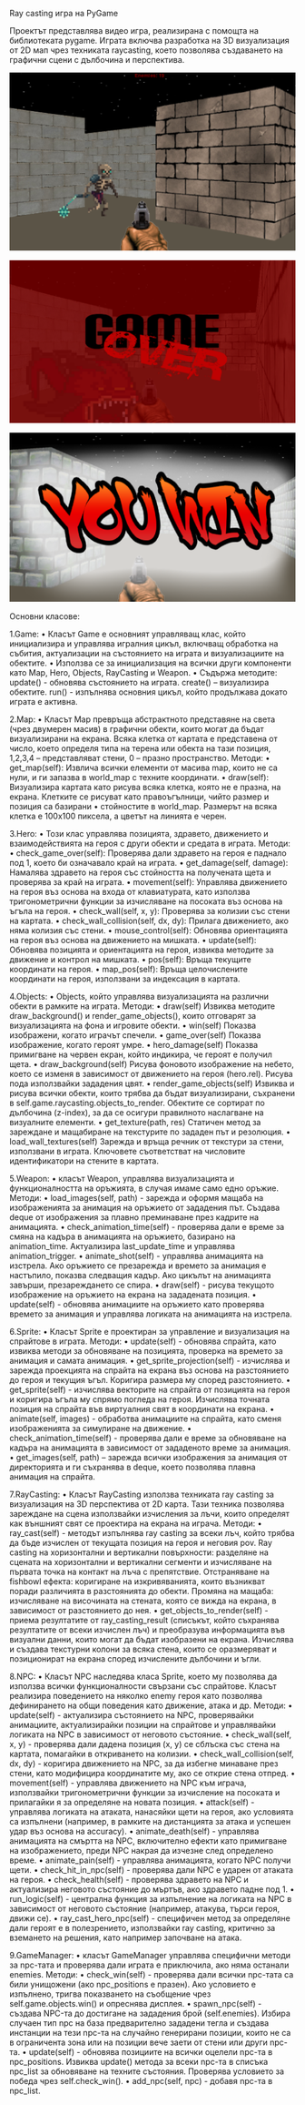 Ray casting игра на PyGame

Проектът представлява видео игра, реализирана с помощта на библиотеката pygame. Играта включва разработка на 3D визуализация от 2D мап чрез техниката raycasting, което позволява създаването на графични сцени с дълбочина и перспектива.

![game](/images/photos/1.png)

![game](/images/photos/4.png)

![game](/images/photos/5.png)

Основни класове:

1.Game:
•	Класът Game е основният управляващ клас, който инициализира и управлява игралния цикъл, включващ обработка на събития, актуализации на състоянието на играта и визуализациите на обектите.
•	Използва се за инициализация на всички други компоненти като Map, Hero, Objects, RayCasting и Weapon.
•	Съдържа методите:
update() - обновява състоянието на играта.
create() – визуализира обектите.
run() - изпълнява основния цикъл, който продължава докато играта е активна.

2.Map:
•	Класът Map превръща абстрактното представяне на света (чрез двумерен масив) в графични обекти, които могат да бъдат визуализирани на екрана. Всяка клетка от картата е представена от число, което определя типа на терена или обекта на тази позиция, 1,2,3,4 – представляват стени, 0 – празно пространство.
Методи:
•   get_map(self): Извлича всички елементи от масива map, които не са нули, и ги запазва в world_map с техните координати. 
•   draw(self): Визуализира картата като рисува всяка клетка, която не е празна, на екрана. Клетките се рисуват като правоъгълници, чийто размер и позиция са базирани •   стойностите в world_map. Размерът на всяка клетка е 100x100 пиксела, а цветът на линията е черен.

3.Hero:
•	Този клас управлява позицията, здравето, движението и взаимодействията на героя с други обекти и средата в играта.
Методи:
•	check_game_over(self): Проверява дали здравето на героя е паднало под 1, което би означавало край на играта.
•	get_damage(self, damage): Намалява здравето на героя със стойността на получената щета и проверява за край на играта.
•	movement(self): Управлява движението на героя въз основа на входа от клавиатурата, като използва тригонометрични функции за изчисляване на посоката въз основа на ъгъла на героя.
•	check_wall(self, x, y): Проверява за колизии със стени на картата.
•	check_wall_collision(self, dx, dy): Прилага движението, ако няма колизия със стени.
•	mouse_control(self): Обновява ориентацията на героя въз основа на движението на мишката.
•	update(self): Обновява позицията и ориентацията на героя, извиква методите за движение и контрол на мишката.
•	pos(self): Връща текущите координати на героя.
•	map_pos(self): Връща целочислените координати на героя, използвани за индексация в картата.

4.Objects:
•	Objects, който управлява визуализацията на различни обекти в рамките на играта.
Методи:
•	draw(self)
Извиква методите draw_background() и render_game_objects(), които отговарят за визуализацията на фона и игровите обекти.
•	win(self)
Показва изображени, когато играчът спечели.
•	game_over(self)
Показва изображение, когато героят умре.
•	hero_damage(self)
Показва примигване на червен екран, който индикира, че героят е получил щета.
•	draw_background(self)
Рисува фоновото изображение на небето, което се изменя в зависимост от движението на героя (hero.rel).
Рисува пода използвайки зададения цвят.
•	render_game_objects(self)
Извиква и рисува всички обекти, които трябва да бъдат визуализирани, съхранени в self.game.raycasting.objects_to_render.
Обектите се сортират по дълбочина (z-index), за да се осигури правилното наслагване на визуалните елементи.
•	get_texture(path, res)
Статичен метод за зареждане и мащабиране на текстурите по зададен път и резолюция.
•	load_wall_textures(self)
Зарежда и връща речник от текстури за стени, използвани в играта. Ключовете съответстват на числовите идентификатори на стените в картата.

5.Weapon:
•	класът Weapon, управлява визуализацията и функционалността на оръжията, в случая имаме само едно оръжие.
Методи:
•	load_images(self, path) - зарежда и оформя мащаба на  изображенията за анимация на оръжието от зададения път. Създава deque от изображения за плавно преминаване през кадрите на анимацията.
•	check_animation_time(self) - проверява дали е време за смяна на кадъра в анимацията на оръжието, базирано на animation_time. Актуализира last_update_time и управлява animation_trigger.
•	animate_shot(self) - управлява анимацията на изстрела. Ако оръжието се презарежда и времето за анимация е настъпило, показва следващия кадър. Ако цикълът на анимацията завърши, презареждането се спира.
•	draw(self) - рисува текущото изображение на оръжието на екрана на зададената позиция.
•	update(self) - обновява анимациите на оръжието като проверява времето за анимация и управлява логиката на анимацията на изстрела.

6.Sprite:
•	Класът Sprite е проектиран за управление и визуализация на спрайтове в играта.
Методи:
•	update(self) - oбновява спрайта, като извиква методи за обновяване на позицията, проверка на времето за анимация и самата анимация.
•	get_sprite_projection(self) - изчислява и зарежда проекцията на спрайта на екрана въз основа на разстоянието до героя и текущия ъгъл. Коригира размера му според разстоянието.
•	get_sprite(self) - изчислява векторите на спрайта от позицията на героя и коригира ъгъла му спрямо погледа на героя. Изчислява точната позиция на спрайта във виртуалния свят в координати на екрана.
•	animate(self, images) - обработва анимациите на спрайта, като сменя изображенията за симулиране на движение.
•	check_animation_time(self) -  проверява дали е време за обновяване на кадъра на анимацията в зависимост от зададеното време за анимация.
•	get_images(self, path) –  зарежда всички изображения за анимация от директорията и ги съхранява в deque, което позволява плавна анимация на спрайта.

7.RayCasting:
•	Класът RayCasting използва техниката ray casting за визуализация на 3D перспектива от 2D карта. Тази техника позволява зареждане на сцена използвайки изчисления за лъчи, които определят как външният свят се проектира на екрана на играча.
Методи:
•	ray_cast(self) - методът изпълнява ray casting за всеки лъч, който трябва да бъде изчислен от текущата позиция на героя и неговия pov. Ray casting на хоризонтални и вертикални повърхности: разделяне на сцената на хоризонтални и вертикални сегменти и изчисляване на първата точка на контакт на лъча с препятствие.
Отстраняване на fishbowl ефекта: коригиране на изкривяванията, които възникват поради различията в разстоянията до обекти.
Промяна на мащаба: изчисляване на височината на стената, която се вижда на екрана, в зависимост от разстоянието до нея.
•	get_objects_to_render(self) - приема резултатите от ray_casting_result (списъкът, който съхранява резултатите от всеки изчислен лъч) и преобразува информацията във визуални данни, които могат да бъдат изобразени на екрана. Изчислява и създава текстурни колони за всяка стена, които се оразмеряват и позиционират на екрана според изчислените дълбочини и ъгли.

8.NPC:
•	Класът NPC наследява класа Sprite, което му позволява да използва всички функционалности свързани със спрайтове. Класът реализира поведението на няколко enemy героя като позволява дефинирането на общи поведения като движение, атака и др.
Методи:
•	update(self) - актуализира състоянието на NPC, проверявайки анимациите, актуализирайки позиции на спрайтове и управлявайки логиката на NPC в зависимост от неговото състояние.
•	check_wall(self, x, y) - проверява дали дадена позиция (x, y) се сблъска със стена на картата, помагайки в откриването на колизии.
•	check_wall_collision(self, dx, dy) - коригира движението на NPC, за да избегне минаване през стени, като модифицира координатите му, ако се открие стена отпред.
•	movement(self) - управлява движението на NPC към играча, използвайки тригонометрични функции за изчисление на посоката и прилагайки я за определяне на новата позиция.
•	attack(self) - управлява логиката на атаката, нанасяйки щети на героя, ако условията са изпълнени (например, в рамките на дистанцията за атака и успешен удар въз основа на accuracy).
•	animate_death(self) - управлява анимацията на смъртта на NPC, включително ефекти като примигване на изображението, преди NPC накрая да изчезне след определено време.
•	animate_pain(self) - управлява анимацията, когато NPC получи щети.
•	check_hit_in_npc(self) - проверява дали NPC е ударен от атаката на героя.
•	check_health(self) - проверява здравето на NPC и актуализира неговото състояние до мъртъв, ако здравето падне под 1.
•	run_logic(self) - централна функция за изпълнение на логиката на NPC в зависимост от неговото състояние (например, атакува, търси героя, движи се).
•	ray_cast_hero_npc(self) - специфичен метод за определяне дали героят е в полезрението, използвайки ray casting, критично за вземането на решения, като например започване на атака.

9.GameManager:
•	класът GameManager  управлява специфични методи за  npc-тата и проверява дали играта е приключила, ако няма останали enemies. 
Методи:
•	check_win(self) - проверява дали всички npc-тата са били унищожени (ако npc_positions е празен). Ако условието е изпълнено, тригва показването на съобщение чрез self.game.objects.win() и опреснява дисплея.
•	spawn_npc(self) - създава NPC-та до достигане на зададения брой (self.enemies). Избира случаен тип npc на база предварително зададени тегла и създава инстанции на тези npc-та на случайно генерирани позиции, които не са в ограничента зона или на позиции вече заети от стени или други npc-та.
•	update(self) - обновява позициите на всички оцелели npc-та в npc_positions. Извиква update() метода за всеки npc-та в списъка npc_list за обновяване на техните състояния. Проверява условието за победа чрез self.check_win().
•	add_npc(self, npc) - добавя npc-та в npc_list. 
